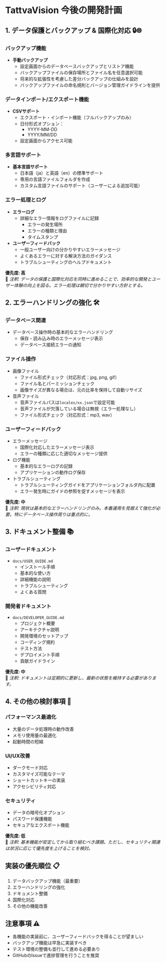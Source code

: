 # TattvaVision 今後の開発計画

## 1. データ保護とバックアップ & 国際化対応 🔒🌐

### バックアップ機能
- **手動バックアップ**
  - 設定画面からのデータベースバックアップとリストア機能
  - バックアップファイルの保存場所とファイル名を任意選択可能
  - 将来的な拡張性を考慮した差分バックアップの仕組みを設計
  - バックアップファイルの命名規則とバージョン管理ガイドラインを提供

### データインポート/エクスポート機能
- **CSVサポート**
  - エクスポート・インポート機能（フルバックアップのみ）
  - 日付形式オプション：
    - YYYY-MM-DD
    - YYYY/MM/DD
  - 設定画面からアクセス可能

### 多言語サポート
- **基本言語サポート**
  - 日本語（ja）と英語（en）の標準サポート
  - 専用の言語ファイルフォルダを作成
  - カスタム言語ファイルのサポート（ユーザーによる追加可能）

### エラー処理とログ
- **エラーログ**
  - 詳細なエラー情報をログファイルに記録
    - エラーの発生場所
    - エラーの種類と理由
    - タイムスタンプ
- **ユーザーフィードバック**
  - 一般ユーザー向けの分かりやすいエラーメッセージ
  - よくあるエラーに対する解決方法のガイダンス
  - トラブルシューティングのヘルプドキュメント

**優先度: 高**  
📝 *注釈: データの保護と国際化対応を同時に進めることで、効率的な開発とユーザー体験の向上を図る。エラー処理は親切で分かりやすい方針とする。*

## 2. エラーハンドリングの強化 🛠️

### データベース関連
- データベース操作時の基本的なエラーハンドリング
  - 保存・読み込み時のエラーメッセージ表示
  - データベース接続エラーの通知

### ファイル操作
- 画像ファイル
  - ファイル形式チェック（対応形式：jpg, png, gif）
  - ファイル名とパーミッションチェック
  - 画像サイズが異なる場合は、元の比率を保持して自動リサイズ
- 音声ファイル
  - 音声ファイルパスは`locales/xx.json`で設定可能
  - 音声ファイルが欠落している場合は無視（エラー処理なし）
  - ファイル形式チェック（対応形式：mp3, wav）

### ユーザーフィードバック
- エラーメッセージ
  - 国際化対応したエラーメッセージ表示
  - エラーの種類に応じた適切なメッセージ提供
- ログ機能
  - 基本的なエラーログの記録
  - アプリケーションの動作ログ保存
- トラブルシューティング
  - トラブルシューティングガイドをアプリケーションフォルダ内に配置
  - エラー発生時にガイドの参照を促すメッセージを表示

**優先度: 中**  
📝 *注釈: 現状は基本的なエラーハンドリングのみ。本番運用を見据えて強化が必要。特にデータベース操作周りは重点的に。*

## 3. ドキュメント整備 📚

### ユーザードキュメント
- `docs/USER_GUIDE.md`
  - インストール手順
  - 基本的な使い方
  - 詳細機能の説明
  - トラブルシューティング
  - よくある質問

### 開発者ドキュメント
- `docs/DEVELOPER_GUIDE.md`
  - プロジェクト概要
  - アーキテクチャ説明
  - 開発環境のセットアップ
  - コーディング規約
  - テスト方法
  - デプロイメント手順
  - 貢献ガイドライン

**優先度: 中**  
📝 *注釈: ドキュメントは定期的に更新し、最新の状態を維持する必要があります。*

## 4. その他の検討事項 💭

### パフォーマンス最適化
- 大量のデータ処理時の動作改善
- メモリ使用量の最適化
- 起動時間の短縮

### UI/UX改善
- ダークモード対応
- カスタマイズ可能なテーマ
- ショートカットキーの実装
- アクセシビリティ対応

### セキュリティ
- データの暗号化オプション
- パスワード保護機能
- セキュアなエクスポート機能

**優先度: 低**  
📝 *注釈: 基本機能が安定してから取り組むべき課題。ただし、セキュリティ関連は状況に応じて優先度を上げることを検討。*

## 実装の優先順位 📋

1. データバックアップ機能（最重要）
2. エラーハンドリングの強化
3. ドキュメント整備
4. 国際化対応
5. その他の機能改善

## 注意事項 ⚠️

- 各機能の実装前に、ユーザーフィードバックを得ることが望ましい
- バックアップ機能は早急に実装すべき
- テスト環境の整備も並行して進める必要あり
- GitHubのIssueで進捗管理を行うことを推奨

